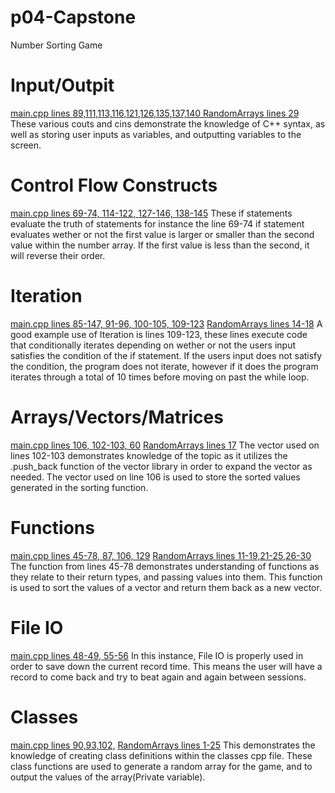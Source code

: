 # p04-Capstone
Number Sorting Game

# Input/Outpit
[main.cpp lines 89,111,113,116,121,126,135,137,140 ](/main.cpp)
[RandomArrays lines 29](/RandomArrays.cpp)
These various couts and cins demonstrate the knowledge of C++ syntax, as well as storing user inputs as variables, and outputting variables to the screen.

# Control Flow Constructs
[main.cpp lines 69-74, 114-122, 127-146, 138-145](/main.cpp)
These if statements evaluate the truth of statements for instance the line 69-74 if statement evaluates wether or not the first value is larger or smaller than the second value within the number array. If the first value is less than the second, it will reverse their order.
# Iteration
[main.cpp lines 85-147, 91-96, 100-105, 109-123](/main.cpp)
[RandomArrays lines 14-18](/RandomArrays.cpp)
A good example use of Iteration is lines 109-123, these lines execute code that conditionally iterates depending on wether or not the users input satisfies the condition of the if statement. If the users input does not satisfy the condition, the program does not iterate, however if it does the program iterates through a total of 10 times before moving on past the while loop.


# Arrays/Vectors/Matrices
[main.cpp lines 106, 102-103, 60](/main.cpp)
[RandomArrays lines 17](/RandomArrays.cpp)
The vector used on lines 102-103 demonstrates knowledge of the topic as it utilizes the .push_back function of the vector library in order to expand the vector as needed. The vector used on line 106 is used to store the sorted values generated in the sorting function.


# Functions
[main.cpp lines 45-78, 87, 106, 129](/main.cpp)
[RandomArrays lines 11-19,21-25,26-30](/RandomArrays.cpp)
The function from lines 45-78 demonstrates understanding of functions as they relate to their return types, and passing values into them. This function is used to sort the values of a vector and return them back as a new vector.


# File IO
[main.cpp lines 48-49, 55-56](/main.cpp)
In this instance, File IO is properly used in order to save down the current record time. This means the user will have a record to come back and try to beat again and again between sessions.


# Classes
[main.cpp lines 90,93,102,](/main.cpp)
[RandomArrays lines 1-25](/RandomArrays.cpp)
This demonstrates the knowledge of creating class definitions within the classes cpp file. These class functions are used to generate a random array for the game, and to output the values of the array(Private variable).






